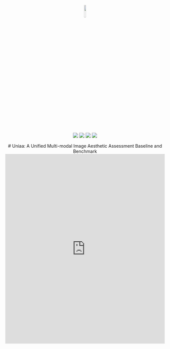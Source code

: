 <div align="center">

<p align="center">
<img src="https://github.com/Uniaa-MLLM/Uniaa/blob/main/imgs/uniaa.png" width="10%">
</p>

 <div>

<a href="https://github.com/Uniaa-MLLM/Uniaa"><img src="https://hits.seeyoufarm.com/api/count/incr/badge.svg?url=https%3A%2F%2Fgithub.com%2FUniaa-MLLM%2FUniaa&count_bg=%23E97EBA&title_bg=%23555555&icon=&icon_color=%23E7E7E7&title=visitors&edge_flat=false"/></a>    <a href="https://github.com/Q-Future/Q-Bench"><img src="https://img.shields.io/github/stars/Q-Future/Q-Bench"/></a>
    <a href="https://arxiv.org/abs/2309.14181"><img src="https://img.shields.io/badge/Arxiv-2309:14181-red"/></a>
    <a href="https://github.com/Q-Future/Q-Bench/releases/tag/v1.0.1.1014datarelease"><img src="https://img.shields.io/badge/Data-Release-green"></a>
<!-- <a href="https://arxiv.org/abs/2402.07116"><img src="https://img.shields.io/badge/Extension-2402:07116-yellow"/></a> -->
<!-- <a href="https://github.com/Q-Future/Q-Instruct"><img src="https://img.shields.io/badge/Awesome-QInstruct-orange"/></a> -->
   </div>
# Uniaa: A Unified Multi-modal Image Aesthetic Assessment Baseline and Benchmark



<embed src="https://github.com/Uniaa-MLLM/Uniaa/blob/main/imgs/intro.pdf" type="application/pdf" width="100%" height="600px" />

